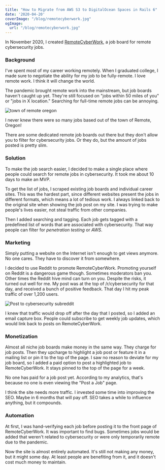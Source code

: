 ```yaml
---
title: "How to Migrate from AWS S3 to DigitalOcean Spaces in Rails 6"
date: '2020-04-20'
coverImage: "/blog/remotecyberwork.jpg"
ogImage:
  url: "/blog/remotecyberwork.jpg"
---
```



In November 2020, I created [RemoteCyberWork](http://remotecyberwork.com), a job board for remote cybersecurity jobs. 

### Background

I've spent most of my career working remotely. When I graduated college, I made sure to negotiate the ability for my job to be fully-remote. I love remote work. I think it will change the world.

The pandemic brought remote work into the mainstream, but job boards haven't caught up yet. They're still focused on "jobs within 50 miles of you" or "jobs in X location." Searching for full-time remote jobs can be annoying.

![town of remote oregon](/blog/remote-oregon.png)

I never knew there were so many jobs based out of the town of Remote, Oregon!

There are some dedicated remote job boards out there but they don't allow you to filter for cybersecurity jobs. Or they do, but the amount of jobs posted is pretty slim.

### Solution

To make the job search easier, I decided to make a single place where people could search for remote jobs in cybersecurity. It took me about 10 days to make an MVP. 

To get the list of jobs, I scraped existing job boards and individual career sites. This was the hardest part, since different websites present the jobs in different formats, which means a lot of tedious work. I always linked back to the original site when showing the job post on my site. I was trying to make people's lives easier, not steal traffic from other companies.

Then I added searching and tagging. Each job gets tagged with a predefined list of words that are associated with cybersecurity. That way people can filter for *penetration testing* or *AWS*.

### Marketing

Simply putting a website on the Internet isn't enough to get views anymore. No one cares. They have to discover it from somewhere. 

I decided to use Reddit to promote RemoteCyberWork. Promoting yourself on Reddit is a dangerous game though. Sometimes moderators ban you. Other times the Reddit hive mind can turn on you. Despite the risks, it turned out well for me. My post was at the top of /r/cybersecurity for that day, and received a bunch of positive feedback. That day I hit my peak traffic of over 1,200 users.

![Post to cybersecurity subreddit](/blog/reddit.png)

I knew that traffic would drop off after the day that I posted, so I added an email capture box. People could subscribe to get weekly job updates, which would link back to posts on RemoteCyberWork.

### Monetization

Almost all niche job boards make money in the same way. They charge for job posts. Then they upcharge to highlight a job post or feature it in a mailing list or pin it to the top of the page. I saw no reason to deviate for my job board, so I added a paid option to post a highlighted job to RemoteCyberWork. It stays pinned to the top of the page for a week.

No one has paid for a job post yet. According to my analytics, that's because no one is even viewing the "Post a Job" page.

I think the site needs more traffic. I invested some time into improving the SEO. Maybe in 6 months that will pay off. SEO takes a while to influence anything, but it compounds.

### Automation

At first, I was hand-verifying each job before posting it to the front page of RemoteCyberWork. It was important to find bugs. Sometimes jobs would be added that weren't related to cybersecurity or were only temporarily remote due to the pandemic.

Now the site is almost entirely automated. It's still not making any money, but it might some day. At least people are benefiting from it, and it doesn't cost much money to maintain.